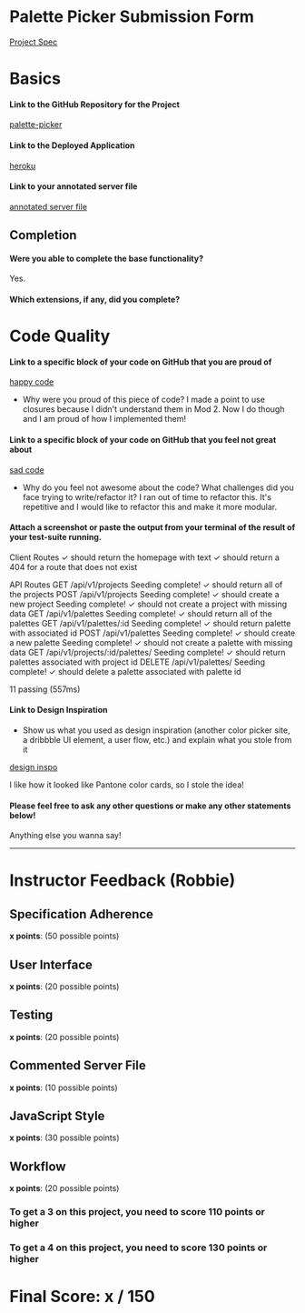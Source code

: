 # Palette Picker Submission Form

[Project Spec](http://frontend.turing.io/projects/palette-picker.html)

# Basics

#### Link to the GitHub Repository for the Project
[palette-picker](https://github.com/soytjan/palette-picker/)

#### Link to the Deployed Application
[heroku](https://palette-picker-tjan.herokuapp.com/)

#### Link to your annotated server file
[annotated server file](https://github.com/soytjan/palette-picker/tree/commented-server)

## Completion

#### Were you able to complete the base functionality?

Yes.

#### Which extensions, if any, did you complete?

# Code Quality

#### Link to a specific block of your code on GitHub that you are proud of
[happy code](https://github.com/soytjan/palette-picker/blob/5f84981041447c9b5f4fd924dac41b565c997407/public/js/scripts.js#L10-L43)

* Why were you proud of this piece of code?
I made a point to use closures because I didn't understand them in Mod 2. Now I do though and I am proud of how I implemented them! 

#### Link to a specific block of your code on GitHub that you feel not great about
[sad code](https://github.com/soytjan/palette-picker/blob/master/public/js/scripts.js#L51-L64)

* Why do you feel not awesome about the code? What challenges did you face trying to write/refactor it?
I ran out of time to refactor this. It's repetitive and I would like to refactor this and make it more modular. 

#### Attach a screenshot or paste the output from your terminal of the result of your test-suite running.
Client Routes
    ✓ should return the homepage with text
    ✓ should return a 404 for a route that does not exist

  API Routes
    GET /api/v1/projects
Seeding complete!
      ✓ should return all of the projects
    POST /api/v1/projects
Seeding complete!
      ✓ should create a new project
Seeding complete!
      ✓ should not create a project with missing data
    GET /api/v1/palettes
Seeding complete!
      ✓ should return all of the palettes
    GET /api/v1/palettes/:id
Seeding complete!
      ✓ should return palette with associated id
    POST /api/v1/palettes
Seeding complete!
      ✓ should create a new palette
Seeding complete!
      ✓ should not create a palette with missing data
    GET /api/v1/projects/:id/palettes/
Seeding complete!
      ✓ should return palettes associated with project id
    DELETE /api/v1/palettes/
Seeding complete!
      ✓ should delete a palette associated with palette id


  11 passing (557ms)

#### Link to Design Inspiration

* Show us what you used as design inspiration (another color picker site, a dribbble UI element, a user flow, etc.) and explain what you stole from it

[design inspo](https://dribbble.com/shots/3794651-060-Colour-Picker/)

I like how it looked like Pantone color cards, so I stole the idea! 

#### Please feel free to ask any other questions or make any other statements below!

Anything else you wanna say!

-----


# Instructor Feedback (Robbie)

## Specification Adherence

**x points**: (50 possible points)

## User Interface

**x points**: (20 possible points)

## Testing

**x points**: (20 possible points)

## Commented Server File

**x points**: (10 possible points)

## JavaScript Style

**x points**: (30 possible points)

## Workflow

**x points**: (20 possible points)


### To get a 3 on this project, you need to score 110 points or higher
### To get a 4 on this project, you need to score 130 points or higher

# Final Score: x / 150
